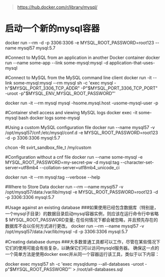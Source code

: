 
>https://hub.docker.com/r/library/mysql/

# 启动一个新的mysql容器
docker run --rm -d -p 3306:3306 -e MYSQL_ROOT_PASSWORD=root123 --name mysql57 mysql:5.7


#Connect to MySQL from an application in another Docker container
docker run --name some-app --link some-mysql:mysql -d application-that-uses-mysql


#Connect to MySQL from the MySQL command line client
docker run -it --link some-mysql:mysql --rm mysql sh -c 'exec mysql -h"$MYSQL_PORT_3306_TCP_ADDR" -P"$MYSQL_PORT_3306_TCP_PORT" -uroot -p"$MYSQL_ENV_MYSQL_ROOT_PASSWORD"'

docker run -it --rm mysql mysql -hsome.mysql.host -usome-mysql-user -p


#Container shell access and viewing MySQL logs
docker exec -it some-mysql bash
docker logs some-mysql

#Using a custom MySQL configuration file
docker run --name mysql57 -v /opt/mysql57/cnf:/etc/mysql/conf.d -e MYSQL_ROOT_PASSWORD=root123 -d -p 3306:3306 mysql:5.7

chcon -Rt svirt_sandbox_file_t /my/custom

#Configuration without a cnf file
docker run --name some-mysql -e MYSQL_ROOT_PASSWORD=my-secret-pw -d mysql:tag --character-set-server=utf8mb4 --collation-server=utf8mb4_unicode_ci

docker run -it --rm mysql:tag --verbose --help
 
#Where to Store Data
docker run --rm --name mysql57 -v /opt/mysql57/data:/var/lib/mysql -e MYSQL_ROOT_PASSWORD=root123 -d -p 3306:3306 mysql:5.7


#Usage against an existing database
###如果使用已经包含数据库（特别是，一个mysql子目录）的数据目录启动mysql容器实例，则应该在运行命令行中省略$ MYSQL_ROOT_PASSWORD变量; 在任何情况下都会被忽略，并且预先存在的数据库不会以任何方式进行更改。
docker run --rm --name mysql57 -v /opt/mysql57/data:/var/lib/mysql -d -p 3306:3306 mysql:5.7

#Creating database dumps
###大多数普通工具都可以工作，尽管在某些情况下它们的使用可能会有些复杂，以确保它们可以访问mysqld服务器。 确保这一点的一个简单方法是使用docker exec并从同一个容器运行该工具，类似于以下内容：

docker exec mysql57 sh -c 'exec mysqldump --all-databases -uroot -p"$MYSQL_ROOT_PASSWORD"' > /root/all-databases.sql






















